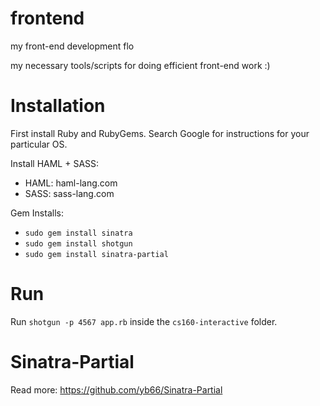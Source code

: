 frontend
========

my front-end development flo

my necessary tools/scripts for doing efficient front-end work :)

Installation
============

First install Ruby and RubyGems. Search Google for instructions for your particular OS.

Install HAML + SASS:
* HAML: haml-lang.com
* SASS: sass-lang.com 

Gem Installs:
* `sudo gem install sinatra`
* `sudo gem install shotgun`
* `sudo gem install sinatra-partial`

Run
===

Run `shotgun -p 4567 app.rb` inside the `cs160-interactive` folder.

Sinatra-Partial
===============

Read more: https://github.com/yb66/Sinatra-Partial

